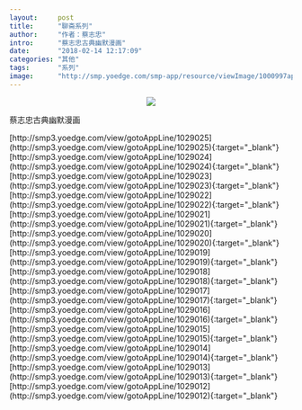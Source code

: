 ```yaml
---
layout:     post
title:      "聊斋系列"
author:     "作者：蔡志忠"
intro:      "蔡志忠古典幽默漫画"
date:       "2018-02-14 12:17:09"
categories: "其他"
tags:       "系列"
image:      "http://smp.yoedge.com/smp-app/resource/viewImage/1000997appline.png"
---
```

<div style="text-align: center">
<p><img src="http://smp.yoedge.com/smp-app/resource/viewImage/1000997appline.png"/></p>
</div>
<p class="post-meta">
<span>蔡志忠古典幽默漫画</span>
</p>
[http://smp3.yoedge.com/view/gotoAppLine/1029025](http://smp3.yoedge.com/view/gotoAppLine/1029025){:target="_blank"}
[http://smp3.yoedge.com/view/gotoAppLine/1029024](http://smp3.yoedge.com/view/gotoAppLine/1029024){:target="_blank"}
[http://smp3.yoedge.com/view/gotoAppLine/1029023](http://smp3.yoedge.com/view/gotoAppLine/1029023){:target="_blank"}
[http://smp3.yoedge.com/view/gotoAppLine/1029022](http://smp3.yoedge.com/view/gotoAppLine/1029022){:target="_blank"}
[http://smp3.yoedge.com/view/gotoAppLine/1029021](http://smp3.yoedge.com/view/gotoAppLine/1029021){:target="_blank"}
[http://smp3.yoedge.com/view/gotoAppLine/1029020](http://smp3.yoedge.com/view/gotoAppLine/1029020){:target="_blank"}
[http://smp3.yoedge.com/view/gotoAppLine/1029019](http://smp3.yoedge.com/view/gotoAppLine/1029019){:target="_blank"}
[http://smp3.yoedge.com/view/gotoAppLine/1029018](http://smp3.yoedge.com/view/gotoAppLine/1029018){:target="_blank"}
[http://smp3.yoedge.com/view/gotoAppLine/1029017](http://smp3.yoedge.com/view/gotoAppLine/1029017){:target="_blank"}
[http://smp3.yoedge.com/view/gotoAppLine/1029016](http://smp3.yoedge.com/view/gotoAppLine/1029016){:target="_blank"}
[http://smp3.yoedge.com/view/gotoAppLine/1029015](http://smp3.yoedge.com/view/gotoAppLine/1029015){:target="_blank"}
[http://smp3.yoedge.com/view/gotoAppLine/1029014](http://smp3.yoedge.com/view/gotoAppLine/1029014){:target="_blank"}
[http://smp3.yoedge.com/view/gotoAppLine/1029013](http://smp3.yoedge.com/view/gotoAppLine/1029013){:target="_blank"}
[http://smp3.yoedge.com/view/gotoAppLine/1029012](http://smp3.yoedge.com/view/gotoAppLine/1029012){:target="_blank"}


